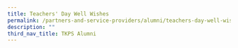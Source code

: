 ```yaml
---
title: Teachers' Day Well Wishes
permalink: /partners-and-service-providers/alumni/teachers-day-well-wishes/
description: ""
third_nav_title: TKPS Alumni
---
```

